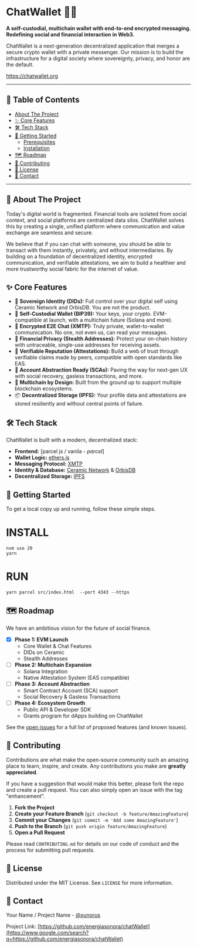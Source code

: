 # ChatWallet 💬💸

[](https://opensource.org/licenses/MIT)
[](http://makeapullrequest.com)
[](https://www.google.com/search?q=https://github.com/YOUR_USERNAME/chatwallet/issues)
[](https://www.google.com/search?q=https://github.com/YOUR_USERNAME/chatwallet/network/members)
[](https://www.google.com/search?q=https://github.com/YOUR_USERNAME/chatwallet/stargazers)

**A self-custodial, multichain wallet with end-to-end encrypted messaging. Redefining social and financial interaction in Web3.**

ChatWallet is a next-generation decentralized application that merges a secure crypto wallet with a private messenger. Our mission is to build the infrastructure for a digital society where sovereignty, privacy, and honor are the default.


https://chatwallet.org

-----

## 📖 Table of Contents

  - [About The Project](https://www.google.com/search?q=%23-about-the-project)
  - [✨ Core Features](https://www.google.com/search?q=%23-core-features)
  - [🛠️ Tech Stack](https://www.google.com/search?q=%23%EF%B8%8F-tech-stack)
  - [🚀 Getting Started](https://www.google.com/search?q=%23-getting-started)
      - [Prerequisites](https://www.google.com/search?q=%23prerequisites)
      - [Installation](https://www.google.com/search?q=%23installation)
  - [🗺️ Roadmap](https://www.google.com/search?q=%23%EF%B8%8F-roadmap)
  - [🤝 Contributing](https://www.google.com/search?q=%23-contributing)
  - [📄 License](https://www.google.com/search?q=%23-license)
  - [📧 Contact](https://www.google.com/search?q=%23-contact)

-----

## 🧐 About The Project

Today's digital world is fragmented. Financial tools are isolated from social context, and social platforms are centralized data silos. ChatWallet solves this by creating a single, unified platform where communication and value exchange are seamless and secure.

We believe that if you can chat with someone, you should be able to transact with them instantly, privately, and without intermediaries. By building on a foundation of decentralized identity, encrypted communication, and verifiable attestations, we aim to build a healthier and more trustworthy social fabric for the internet of value.

## ✨ Core Features

  * 👤 **Sovereign Identity (DIDs):** Full control over your digital self using Ceramic Network and OrbisDB. You are not the product.
  * 🔐 **Self-Custodial Wallet (BIP39):** Your keys, your crypto. EVM-compatible at launch, with a multichain future (Solana and more).
  * 💬 **Encrypted E2E Chat (XMTP):** Truly private, wallet-to-wallet communication. No one, not even us, can read your messages.
  * 👻 **Financial Privacy (Stealth Addresses):** Protect your on-chain history with untraceable, single-use addresses for receiving assets.
  * 🤝 **Verifiable Reputation (Attestations):** Build a web of trust through verifiable claims made by peers, compatible with open standards like EAS.
  * 🤖 **Account Abstraction Ready (SCAs):** Paving the way for next-gen UX with social recovery, gasless transactions, and more.
  * 🔗 **Multichain by Design:** Built from the ground up to support multiple blockchain ecosystems.
  * 📦 **Decentralized Storage (IPFS):** Your profile data and attestations are stored resiliently and without central points of failure.

## 🛠️ Tech Stack

ChatWallet is built with a modern, decentralized stack:

  * **Frontend:** [parcel js / vanila - *parcel*]
  * **Wallet Logic:** [ethers.js](https://docs.ethers.io/v6/)
  * **Messaging Protocol:** [XMTP](https://xmtp.org/)
  * **Identity & Database:** [Ceramic Network](https://ceramic.network/) & [OrbisDB](https://orbis.club/developers)
  * **Decentralized Storage:** [IPFS](https://ipfs.tech/)

## 🚀 Getting Started

To get a local copy up and running, follow these simple steps.

# INSTALL
```
nvm use 20
yarn                              
```

# RUN
```
yarn parcel src/index.html  --port 4343 --https
```
## 🗺️ Roadmap

We have an ambitious vision for the future of social finance.

  - [x] **Phase 1: EVM Launch**
      - Core Wallet & Chat Features
      - DIDs on Ceramic
      - Stealth Addresses
  - [ ] **Phase 2: Multichain Expansion**
      - Solana Integration
      - Native Attestation System (EAS compatible)
  - [ ] **Phase 3: Account Abstraction**
      - Smart Contract Account (SCA) support
      - Social Recovery & Gasless Transactions
  - [ ] **Phase 4: Ecosystem Growth**
      - Public API & Developer SDK
      - Grants program for dApps building on ChatWallet

See the [open issues](https://www.google.com/search?q=https://github.com/YOUR_USERNAME/chatwallet/issues) for a full list of proposed features (and known issues).

## 🤝 Contributing

Contributions are what make the open-source community such an amazing place to learn, inspire, and create. Any contributions you make are **greatly appreciated**.

If you have a suggestion that would make this better, please fork the repo and create a pull request. You can also simply open an issue with the tag "enhancement".

1.  **Fork the Project**
2.  **Create your Feature Branch** (`git checkout -b feature/AmazingFeature`)
3.  **Commit your Changes** (`git commit -m 'Add some AmazingFeature'`)
4.  **Push to the Branch** (`git push origin feature/AmazingFeature`)
5.  **Open a Pull Request**

Please read `CONTRIBUTING.md` for details on our code of conduct and the process for submitting pull requests.

## 📄 License

Distributed under the MIT License. See `LICENSE` for more information.

## 📧 Contact

Your Name / Project Name - [@xunorus](https://www.google.com/search?q=https://twitter.com/xunorus)

Project Link: [https://github.com/energiasonora/chatWallet](https://www.google.com/search?q=https://github.com/energiasonora/chatWallet)